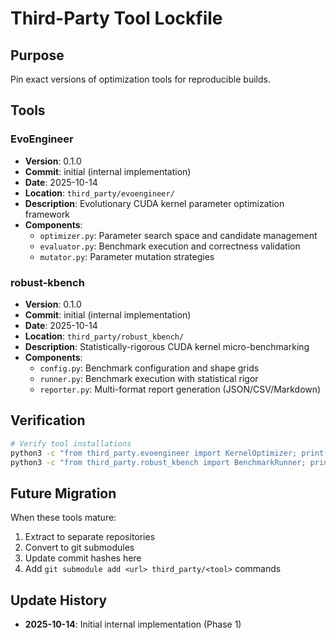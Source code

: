 # Third-Party Tool Lockfile

## Purpose
Pin exact versions of optimization tools for reproducible builds.

## Tools

### EvoEngineer
- **Version**: 0.1.0
- **Commit**: initial (internal implementation)
- **Date**: 2025-10-14
- **Location**: `third_party/evoengineer/`
- **Description**: Evolutionary CUDA kernel parameter optimization framework
- **Components**:
  - `optimizer.py`: Parameter search space and candidate management
  - `evaluator.py`: Benchmark execution and correctness validation
  - `mutator.py`: Parameter mutation strategies

### robust-kbench
- **Version**: 0.1.0
- **Commit**: initial (internal implementation)
- **Date**: 2025-10-14
- **Location**: `third_party/robust_kbench/`
- **Description**: Statistically-rigorous CUDA kernel micro-benchmarking
- **Components**:
  - `config.py`: Benchmark configuration and shape grids
  - `runner.py`: Benchmark execution with statistical rigor
  - `reporter.py`: Multi-format report generation (JSON/CSV/Markdown)

## Verification

```bash
# Verify tool installations
python3 -c "from third_party.evoengineer import KernelOptimizer; print('✓ EvoEngineer OK')"
python3 -c "from third_party.robust_kbench import BenchmarkRunner; print('✓ robust-kbench OK')"
```

## Future Migration

When these tools mature:
1. Extract to separate repositories
2. Convert to git submodules
3. Update commit hashes here
4. Add `git submodule add <url> third_party/<tool>` commands

## Update History

- **2025-10-14**: Initial internal implementation (Phase 1)

